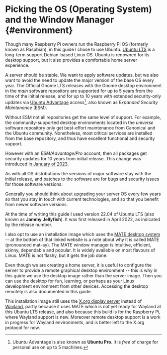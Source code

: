 <!-- -->
# Picking the OS (Operating System) and the Window Manager {#environment}

Though many Raspberry Pi owners run the Raspberry Pi OS (formerly known
as Raspbian), in this guide I chose to use Ubuntu.  [Ubuntu LTS][ubuntu-lts] 
is a long-term support Debian-based Linux OS. Ubuntu is renowned for
its desktop support, but it also provides a comfortable home server experience.

A server should be stable.  We want to apply software updates, but we also
want to avoid the need to update the major version of the base OS every
year.  The Official Gnome LTS releases with the Gnome desktop environment
in the *main* software repository are supported for up to 5
years from the time of the initial release, and for up to 10 years with
extended security-only updates via [Ubuntu Advantage][advantage] access[^pro],
also known as *Expanded Security Maintenance* (ESM).

Without ESM not all repositories get the same level of support.  For example,
the community-supported desktop environments located in the
*universe* software repository only get best-effort maintenance from Canonical
and the Ubuntu community.  Nonetheless, most critical services are installed
from the base repository, and thus have excellent functional and security
support.

However with an *ESM/Advantage/Pro* account, then all packages get security
updates for 10 years from initial release.  This change was introduced [in
January of 2023][pro-faq].

As with all OS distributions the versions of major software stay with the
initial release, and patches to the software are for bugs and security issues
for those software versions.

Generally you should think about upgrading your server OS every few
years so that you stay in touch with current technologies, and so that
you benefit from newer software versions.

At the time of writing this guide I used version 22.04 of Ubuntu LTS
(also known as **Jammy Jellyfish**). It was first released in April 2022,
as indicated by the release number.

I also opt to use an installation image which uses the
[MATE desktop system][mate-desktop]  -- at the bottom of that
linked website is a note about why it is called MATE (pronounced mat-ay).
The MATE window manager is intuitive, efficient, skinny, dependable and
popular. It is widely available on most flavours of Linux.  MATE is not
flashy, but it gets the job done.

Even though we are creating a home server, it is useful to configure the
server to provide a remote graphical desktop environment -- this is why
in this guide we use the desktop image rather than the server image.  Then
you can use the desktop for fun, learning, or perhaps as your Linux development
environment from other devices.  Accessing the desktop remotely is also
documented in this guide.

This installation image still uses the [X.org display server][x.org]
instead of [Wayland][wayland], partly because it uses MATE which
is not yet ready for Wayland at this Ubuntu LTS release, and also because
this build is for the Raspberry Pi, where Wayland support is new.  Moreover
remote desktop support is a work in progress for Wayland environments, and is
better left to the X.org protocol for now.

[ubuntu-lts]: https://releases.ubuntu.com/
[advantage]: https://ubuntu.com/pro/tutorial
[mate-desktop]: https://mate-desktop.org/
[x.org]: https://en.wikipedia.org/wiki/X.Org_Server
[wayland]: https://en.wikipedia.org/wiki/Wayland_(protocol)#Wayland_compositors

[^pro]: Ubuntu Advantage is also known as **Ubuntu Pro**.  It is *free*
of charge for personal use on up to 5 machines.

[pro-faq]: https://discourse.ubuntu.com/t/ubuntu-pro-faq/34042

